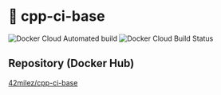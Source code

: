 # 🐳 cpp-ci-base
![Docker Cloud Automated build](https://img.shields.io/docker/cloud/automated/42milez/cpp-ci-base) ![Docker Cloud Build Status](https://img.shields.io/docker/cloud/build/42milez/cpp-ci-base)

## Repository (Docker Hub)
[42milez/cpp-ci-base
](https://hub.docker.com/r/42milez/cpp-ci-base)
